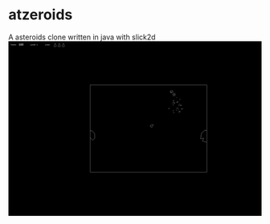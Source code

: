 # atzeroids
A asteroids clone written in java with slick2d
![Atzenroidz](https://raw.githubusercontent.com/frankred/atzeroids/master/screenshot.png)

